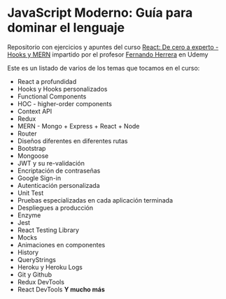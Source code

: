 # JavaScript Moderno: Guía para dominar el lenguaje

Repositorio con ejercicios y apuntes del curso [React: De cero a experto - Hooks y MERN](https://www.udemy.com/course/react-cero-experto) impartido por el profesor [Fernando Herrera](https://github.com/Klerith) en Udemy

Este es un listado de varios de los temas que tocamos en el curso:

- React a profundidad
- Hooks y Hooks personalizados
- Functional Components
- HOC - higher-order components
- Context API
- Redux
- MERN - Mongo + Express + React + Node
- Router
- Diseños diferentes en diferentes rutas
- Bootstrap
- Mongoose
- JWT y su re-validación
- Encriptación de contraseñas
- Google Sign-in
- Autenticación personalizada
- Unit Test
- Pruebas especializadas en cada aplicación terminada
- Despliegues a producción
- Enzyme
- Jest
- React Testing Library
- Mocks
- Animaciones en componentes
- History
- QueryStrings
- Heroku y Heroku Logs
- Git y Github
- Redux DevTools
- React DevTools
__Y mucho más__